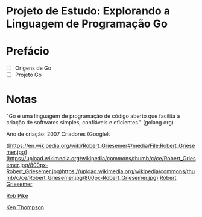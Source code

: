 # Projeto de Estudo: Explorando a Linguagem de Programação Go

# Prefácio
- [ ] Origens de Go
- [ ] Projeto Go

# Notas

"Go é uma linguagem de programação de código aberto que facilita a criação de softwares simples, confiáveis e eficientes." (golang.org)

Ano de criação: 2007
Criadores (Google): 

([https://en.wikipedia.org/wiki/Robert_Griesemer#/media/File:Robert_Griesemer.jpg](https://upload.wikimedia.org/wikipedia/commons/thumb/c/ce/Robert_Griesemer.jpg/800px-Robert_Griesemer.jpg)https://upload.wikimedia.org/wikipedia/commons/thumb/c/ce/Robert_Griesemer.jpg/800px-Robert_Griesemer.jpg)
[Robert Griesemer](https://github.com/griesemer)

[Rob Pike]()

[Ken Thompson]()
